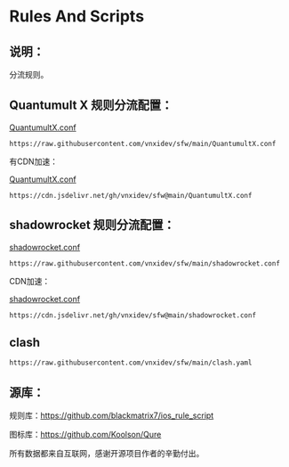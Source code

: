 # Rules And Scripts

## 说明：

分流规则。



## Quantumult X 规则分流配置：

[QuantumultX.conf](https://raw.githubusercontent.com/vnxidev/sfw/main/QuantumultX.conf)

```https://raw.githubusercontent.com/vnxidev/sfw/main/QuantumultX.conf```



有CDN加速：

[QuantumultX.conf](https://cdn.jsdelivr.net/gh/vnxidev/sfw@main/QuantumultX.conf)

```https://cdn.jsdelivr.net/gh/vnxidev/sfw@main/QuantumultX.conf```



## shadowrocket 规则分流配置：

[shadowrocket.conf](https://raw.githubusercontent.com/vnxidev/sfw/main/shadowrocket.conf)

```https://raw.githubusercontent.com/vnxidev/sfw/main/shadowrocket.conf```



CDN加速：

[shadowrocket.conf](https://cdn.jsdelivr.net/gh/vnxidev/sfw@main/shadowrocket.conf)

```https://cdn.jsdelivr.net/gh/vnxidev/sfw@main/shadowrocket.conf```


## clash 

```https://raw.githubusercontent.com/vnxidev/sfw/main/clash.yaml```

## 源库：

规则库：https://github.com/blackmatrix7/ios_rule_script

图标库：https://github.com/Koolson/Qure



所有数据都来自互联网，感谢开源项目作者的辛勤付出。

